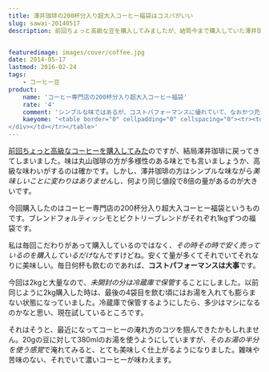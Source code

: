 ```yaml
---
title: 澤井珈琲の200杯分入り超大入コーヒー福袋はコスパがいい
slug: sawai-20140517
description: 前回ちょっと高級な豆を購入してみましたが、結局今まで購入していた澤井珈琲に戻ってきました。毎日飲むだけに、コストパフォーマンスは大事だなと思います。安いと言っても味は充分美味しいですし、気軽に飲めるのは大事だと思います。


featuredimage: images/cover/coffee.jpg
date: 2014-05-17
lastmod: 2016-02-24
tags: 
    - コーヒー豆
product:
    name: 'コーヒー専門店の200杯分入り超大入コーヒー福袋'
    rate: '4'
    comment: 'シンプルな味ではあるが、コストパフォーマンスに優れていて、なおかつ充分に美味しい。'
    kaeyome: '<table border="0" cellpadding="0" cellspacing="0"><tr><td valign="top"><div style="border:1px solid;margin:0px;padding:6px 0px;width:320px;text-align:center;float:left"><a href="https://hb.afl.rakuten.co.jp/hgc/11be2770.9eec789a.11be2771.029f4a42/?pc=http%3a%2f%2fitem.rakuten.co.jp%2fsawaicoffee-tea%2fac-sale-1960%2f%3fscid%3daf_link_tbl&m=http%3a%2f%2fm.rakuten.co.jp%2fsawaicoffee-tea%2fn%2fac-sale-1960" target="_blank"><img src="https://hbb.afl.rakuten.co.jp/hgb/?pc=http%3a%2f%2fthumbnail.image.rakuten.co.jp%2f%400_mall%2fsawaicoffee-tea%2fcabinet%2fhhh%2ftc614.jpg%3f_ex%3d300x300&m=http%3a%2f%2fthumbnail.image.rakuten.co.jp%2f%400_mall%2fsawaicoffee-tea%2fcabinet%2fhhh%2ftc614.jpg%3f_ex%3d80x80" alt="【澤井珈琲】　ポイント10倍　送料無料！コーヒー専門店の200杯分入り超大入コーヒー福袋（コーヒー/コーヒー豆/珈琲豆）【最安値チャレンジ1201-3】【smtb-t】【YDKG-t】" border="0" style="margin:0px;padding:0px"></a><p style="font-size:12px;line-height:1.4em;text-align:left;margin:0px;padding:2px 6px"><a href="https://hb.afl.rakuten.co.jp/hgc/11be2770.9eec789a.11be2771.029f4a42/?pc=http%3a%2f%2fitem.rakuten.co.jp%2fsawaicoffee-tea%2fac-sale-1960%2f%3fscid%3daf_link_tbl&m=http%3a%2f%2fm.rakuten.co.jp%2fsawaicoffee-tea%2fn%2fac-sale-1960" target="_blank">【澤井珈琲】　ポイント10倍　送料無料！コーヒー専門店の200杯分入り超大入コーヒー福袋（コーヒー/コーヒー豆/珈琲豆）【最安値チャレンジ1201-3】【smtb-t】【YDKG-t】</a>
</div></td></tr></table>'
---
```


<a href="https://wantit.gcreate.jp/maruyama/" title="丸山珈琲でちょっと高い豆を買ってみた">前回ちょっと高級なコーヒーを購入してみた</a>のですが、結局澤井珈琲に戻ってきてしまいました。味は丸山珈琲の方が多様性のある味とでも言いましょうか、高級な味わいがするのは確かです。しかし、澤井珈琲の方はシンプルな味ながら<em>美味しいことに変わりはありません</em>し、何より同じ値段で8倍の量があるのが大きいです。

今回購入したのはコーヒー専門店の200杯分入り超大入コーヒー福袋というものです。ブレンドフォルティッシモとビクトリーブレンドがそれぞれ1kgずつの福袋です。

私は毎回こだわりがあって購入しているのではなく、<em>その時その時で安く売っているのを購入しているだけ</em>なんですけどね。安くて量が多くてそれでいてそれなりに美味しい。毎日何杯も飲むのであれば、<strong>コストパフォーマンスは大事</strong>です。

今回は2kgと大量なので、<em>未開封の分は冷蔵庫で保管</em>することにしました。以前同じように2kg購入した時は、最後の4袋目を飲む頃にはお湯を入れても膨らまない状態になっていました。冷蔵庫で保管するようにしたら、多少はマシになるのかなと思い、現在試しているところです。

それはそうと、最近になってコーヒーの淹れ方のコツを掴んできたかもしれません。20gの豆に対して380mlのお湯を使うようにしていますが、その<em>お湯の半分を使う感覚</em>で淹れてみると、とても美味しく仕上がるようになりました。雑味や苦味のない、それでいて濃いコーヒーが味わえます。


  